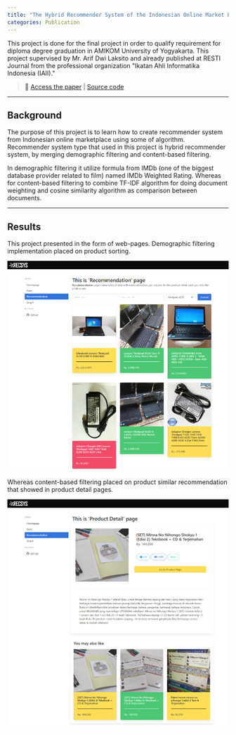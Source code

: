 ```yaml
---
title: "The Hybrid Recommender System of the Indonesian Online Market Products using IMDb weight rating and TF-IDF"
categories: Publication
---
```


This project is done for the final project in order to qualify requirement for diploma degree graduation in AMIKOM University of Yogyakarta. This project supervised by Mr. Arif Dwi Laksito and already published at RESTI Journal from the professional organization "Ikatan Ahli Informatika Indonesia (IAII)."  

<!-- Proyek ini dikerjakan dalam rangka tugas akhir guna memenuhi syarat kelulusan program diploma di Universitas AMIKOM Yogyakarta. Disupervisori oleh bapak Arif Dwi Laksito. Proyek ini telah dipublikasikan pada Jurnal Resti yang diterbitkan oleh organisasi profesi Ikatan Ahli Informatika Indonesia (IAII).   -->

> 📄️ [Access the paper](http://jurnal.iaii.or.id/index.php/RESTI/article/view/3486) \| [Source code](https://github.com/ikkifik/hybrid-recsys-mp)

----

## Background

The purpose of this project is to learn how to create recommender system from Indonesian online marketplace using some of algorithm. Recommender system type that used in this project is hybrid recommender system, by merging demographic filtering and content-based filtering.  

In demographic filtering it utilize formula from IMDb (one of the biggest database provider related to film) named IMDb Weighted Rating. Whereas for content-based filtering to combine TF-IDF algorithm for doing document weighting and cosine similarity algorithm as comparison between documents.

<!-- Proyek ini bertujuan untuk mempelajari pembuatan sistem rekomendasi pada marketplace online Indonesia. Jenis sistem rekomendasi yang digunakan adalah hybrid recommender system, dengan penggabungan demographic filtering dan content-based filtering. Pada demographic filtering memanfaatkan formula dari IMDb (salah satu layanan basis data yang berkaitan dengan film) yang bernama IMDb Weighted Rating. 

Sedangkan untuk content-based filtering menggunakan algoritma TF-IDF untuk melakukan pembobotan dokumen dan cosine similarity sebagai pembanding antar dokumen.   -->

----

## Results  

This project presented in the form of web-pages. Demographic filtering implementation placed on product sorting. 

<!-- Proyek ini dipresentasikan dalam bentuk web-pages. Implementasi demographic filtering terletak pada pengurutan produk.   -->

![The Hybrid Recommender System of the Indonesian Online Market Products using IMDb weight rating and TF-IDF -- Demographic Filtering](/assets/images/project-image/the-hybrid-recommender-system-recommendation-page.png "Recommendation page shows result of demographic filtering using IMDb Weighted Rating")

Whereas content-based filtering placed on product similar recommendation that showed in product detail pages.

<!-- Sedangkan content-based filtering terletak pada rekomendasi produk serupa yang tampil di halaman detail produk.   -->

![The Hybrid Recommender System of the Indonesian Online Market Products using IMDb weight rating and TF-IDF -- Content-based Filtering](/assets/images/project-image/the-hybrid-recommender-system-detail-page.png "Detail page shows result of content-based filtering using TF-IDF and cosine similarity algorithm")  